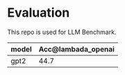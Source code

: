 # Evaluation

This repo is used for LLM Benchmark.

| model | Acc@lambada_openai |
|:------|:-------|
| gpt2 | 44.7 |
